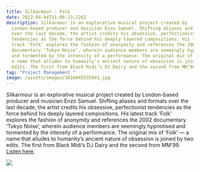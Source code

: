```yaml
---
title: Silkarmour - Folk
date: 2022-04-04T11:06:23.226Z
description: Silkarmour is an explorative musical project created by
  London-based producer and musician Enzo Samuel. Shifting aliases and formats
  over the last decade, the artist credits his obsessive, perfectionist
  tendencies as the force behind his deeply layered compositions. His latest
  track ‘Folk’ explores the fashion of anonymity and references the 2002
  documentary ‘Tokyo Noise’, wherein audience members are seemingly hypnotised
  and tormented by the intensity of a performance. The original mix of ‘Folk’ —
  a name that alludes to humanity’s ancient nature of obsession is joined by two
  edits. The first from Black Midi’s DJ Dairy and the second from MM’99.
tag: "Project Management "
image: /assets/images/3616845535941.jpg
---
```

Silkarmour is an explorative musical project created by London-based producer and musician Enzo Samuel. Shifting aliases and formats over the last decade, the artist credits his obsessive, perfectionist tendencies as the force behind his deeply layered compositions. His latest track ‘Folk’ explores the fashion of anonymity and references the 2002 documentary ‘Tokyo Noise’, wherein audience members are seemingly hypnotised and tormented by the intensity of a performance. The original mix of ‘Folk’ — a name that alludes to humanity’s ancient nature of obsession is joined by two edits. The first from Black Midi’s DJ Dairy and the second from MM’99. [Listen here](https://bfan.link/folk).

![](/assets/images/idid2.webp)